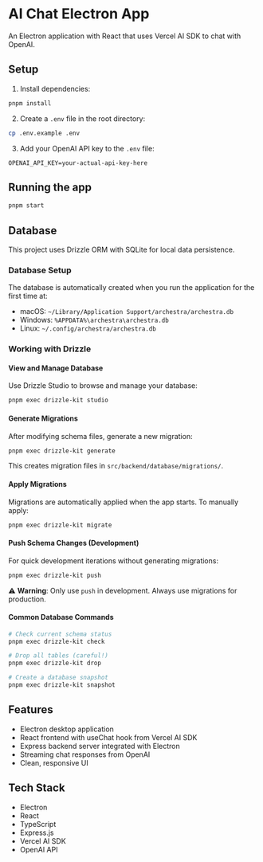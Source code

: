 # AI Chat Electron App

An Electron application with React that uses Vercel AI SDK to chat with OpenAI.

## Setup

1. Install dependencies:

```bash
pnpm install
```

2. Create a `.env` file in the root directory:

```bash
cp .env.example .env
```

3. Add your OpenAI API key to the `.env` file:

```
OPENAI_API_KEY=your-actual-api-key-here
```

## Running the app

```bash
pnpm start
```

## Database

This project uses Drizzle ORM with SQLite for local data persistence.

### Database Setup

The database is automatically created when you run the application for the first time at:
- macOS: `~/Library/Application Support/archestra/archestra.db`
- Windows: `%APPDATA%\archestra\archestra.db`
- Linux: `~/.config/archestra/archestra.db`

### Working with Drizzle

#### View and Manage Database

Use Drizzle Studio to browse and manage your database:

```bash
pnpm exec drizzle-kit studio
```

#### Generate Migrations

After modifying schema files, generate a new migration:

```bash
pnpm exec drizzle-kit generate
```

This creates migration files in `src/backend/database/migrations/`.

#### Apply Migrations

Migrations are automatically applied when the app starts. To manually apply:

```bash
pnpm exec drizzle-kit migrate
```

#### Push Schema Changes (Development)

For quick development iterations without generating migrations:

```bash
pnpm exec drizzle-kit push
```

⚠️ **Warning**: Only use `push` in development. Always use migrations for production.

#### Common Database Commands

```bash
# Check current schema status
pnpm exec drizzle-kit check

# Drop all tables (careful!)
pnpm exec drizzle-kit drop

# Create a database snapshot
pnpm exec drizzle-kit snapshot
```

## Features

- Electron desktop application
- React frontend with useChat hook from Vercel AI SDK
- Express backend server integrated with Electron
- Streaming chat responses from OpenAI
- Clean, responsive UI

## Tech Stack

- Electron
- React
- TypeScript
- Express.js
- Vercel AI SDK
- OpenAI API
